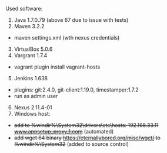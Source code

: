 Used software:

1. Java 1.7.0.79 (above 67 due to issue with tests)
2. Maven 3.2.2
  * maven settings.xml (wth nexus credentials)
3. VirtualBox 5.0.6
4. Vargrant 1.7.4
  * vagrant plugin install vagrant-hosts
5. Jenkins 1.638
  * plugins: git:2.4.0, git-client:1.19.0, timestamper:1.7.2
  * run as admin user
6. Nexus 2.11.4-01
7. Windows host:
  * ~~add to %windir%\System32\drivers\etc\hosts: 192.168.33.11 www.appsetup_proxy_1.com~~ (automated)
  * ~~add wget 64 binary https://eternallybored.org/misc/wget/ to %windir%\System32~~ (added to source control)
